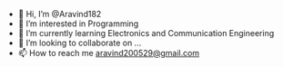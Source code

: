 - 👋 Hi, I’m @Aravind182
- 👀 I’m interested in Programming
- 🌱 I’m currently learning Electronics and Communication Engineering
- 💞️ I’m looking to collaborate on ... 
- 📫 How to reach me aravind200529@gmail.com

<!---
Aravind182/Aravind182 is a ✨ special ✨ repository because its `README.md` (this file) appears on your GitHub profile.
You can click the Preview link to take a look at your changes.
--->
